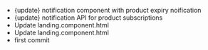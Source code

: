 - {update} notification component with product expiry noification
- {update} notification API for product subscriptions
- Update landing.component.html
- Update landing.component.html
- first commit
